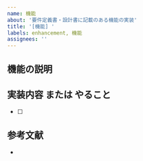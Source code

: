 ```yaml
---
name: 機能
about: '要件定義書・設計書に記載のある機能の実装'
title: '[機能] '
labels: enhancement, 機能
assignees: ''
---
```


## 機能の説明



## 実装内容 または やること

 <!-- 決定したら記入 -->

- [ ] 

## 参考文献

-